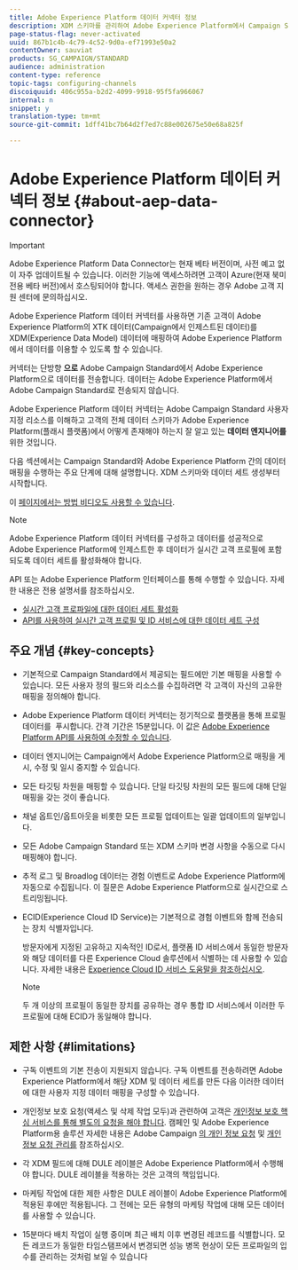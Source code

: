 ```yaml
---
title: Adobe Experience Platform 데이터 커넥터 정보
description: XDM 스키마를 관리하여 Adobe Experience Platform에서 Campaign Standard 데이터를 사용할 수 있도록 합니다.
page-status-flag: never-activated
uuid: 867b1c4b-4c79-4c52-9d0a-ef71993e50a2
contentOwner: sauviat
products: SG_CAMPAIGN/STANDARD
audience: administration
content-type: reference
topic-tags: configuring-channels
discoiquuid: 406c955a-b2d2-4099-9918-95f5fa966067
internal: n
snippet: y
translation-type: tm+mt
source-git-commit: 1dff41bc7b64d2f7ed7c88e002675e50e68a825f

---
```



# Adobe Experience Platform 데이터 커넥터 정보 {#about-aep-data-connector}

>[!IMPORTANT]
>
>Adobe Experience Platform Data Connector는 현재 베타 버전이며, 사전 예고 없이 자주 업데이트될 수 있습니다. 이러한 기능에 액세스하려면 고객이 Azure(현재 북미 전용 베타 버전)에서 호스팅되어야 합니다. 액세스 권한을 원하는 경우 Adobe 고객 지원 센터에 문의하십시오.

Adobe Experience Platform 데이터 커넥터를 사용하면 기존 고객이 Adobe Experience Platform의 XTK 데이터(Campaign에서 인제스트된 데이터)를 XDM(Experience Data Model) 데이터에 매핑하여 Adobe Experience Platform에서 데이터를 이용할 수 있도록 할 수 있습니다.

커넥터는 단방향 **으로** Adobe Campaign Standard에서 Adobe Experience Platform으로 데이터를 전송합니다. 데이터는 Adobe Experience Platform에서 Adobe Campaign Standard로 전송되지 않습니다.

Adobe Experience Platform 데이터 커넥터는 Adobe Campaign Standard 사용자 지정 리소스를 이해하고 고객의 전체 데이터 스키마가 Adobe Experience Platform(플래시 플랫폼)에서 어떻게 존재해야 하는지 잘 알고 있는 **데이터 엔지니어를** 위한 것입니다.

다음 섹션에서는 Campaign Standard와 Adobe Experience Platform 간의 데이터 매핑을 수행하는 주요 단계에 대해 설명합니다. XDM 스키마와 데이터 세트 생성부터 시작합니다.

이 [페이지에서는 방법 비디오도 사용할 수 있습니다](https://docs.adobe.com/content/help/en/campaign-learn/campaign-standard-tutorials/administrating/adobe-experience-platform-data-connector/understanding-the-adobe-experience-platform-data-connector.html).

>[!NOTE]
>Adobe Experience Platform 데이터 커넥터를 구성하고 데이터를 성공적으로 Adobe Experience Platform에 인제스트한 후 데이터가 실시간 고객 프로필에 포함되도록 데이터 세트를 활성화해야 합니다.
>
>API 또는 Adobe Experience Platform 인터페이스를 통해 수행할 수 있습니다. 자세한 내용은 전용 설명서를 참조하십시오.
>
>* [실시간 고객 프로파일에 대한 데이터 세트 활성화](https://docs.adobe.com/content/help/en/experience-platform/rtcdp/datasets/dataset.html)
>* [API를 사용하여 실시간 고객 프로필 및 ID 서비스에 대한 데이터 세트 구성](https://docs.adobe.com/content/help/en/experience-platform/catalog/api/getting-started.html)


## 주요 개념 {#key-concepts}

* 기본적으로 Campaign Standard에서 제공되는 필드에만 기본 매핑을 사용할 수 있습니다. 모든 사용자 정의 필드와 리소스를 수집하려면 각 고객이 자신의 고유한 매핑을 정의해야 합니다.

* Adobe Experience Platform 데이터 커넥터는 정기적으로 플랫폼을 통해 프로필 데이터를 &#x200B; 푸시합니다. 간격 기간은 15분입니다. 이 값은 [Adobe Experience Platform API를 사용하여 수정할 수 있습니다](https://docs.adobe.com/content/help/en/experience-platform/ingestion/home.html).

* 데이터 엔지니어는 Campaign에서 Adobe Experience Platform으로 매핑을 게시, 수정 및 일시 중지할 수 있습니다.

* 모든 타깃팅 차원을 매핑할 수 있습니다. 단일 타깃팅 차원의 모든 필드에 대해 단일 매핑을 갖는 것이 좋습니다.

* 채널 옵트인/옵트아웃을 비롯한 모든 프로필 업데이트는 일괄 업데이트의 일부입니다.

* 모든 Adobe Campaign Standard 또는 XDM 스키마 변경 사항을 수동으로 다시 &#x200B; 매핑해야 합니다.

* 추적 로그 및 Broadlog 데이터는 경험 이벤트로 Adobe Experience Platform에 자동으로 수집됩니다. 이 질문은 Adobe Experience Platform으로 실시간으로 스트리밍됩니다.

* ECID(Experience Cloud ID Service)는 기본적으로 경험 이벤트와 함께 전송되는 장치 식별자입니다.

   방문자에게 지정된 고유하고 지속적인 ID로서, 플랫폼 ID 서비스에서 동일한 방문자와 해당 데이터를 다른 Experience Cloud 솔루션에서 식별하는 데 사용할 수 있습니다. 자세한 내용은 [Experience Cloud ID 서비스 도움말을 참조하십시오](https://docs.adobe.com/content/help/en/id-service/using/home.html).

   >[!NOTE]
   >
   >두 개 이상의 프로필이 동일한 장치를 공유하는 경우 통합 ID 서비스에서 이러한 두 프로필에 대해 ECID가 동일해야 합니다.

## 제한 사항 {#limitations}

* 구독 이벤트의 기본 전송이 지원되지 않습니다. 구독 이벤트를 전송하려면 Adobe Experience Platform에서 해당 XDM 및 데이터 세트를 만든 다음 이러한 데이터에 대한 사용자 지정 데이터 매핑을 구성할 수 있습니다.

* 개인정보 보호 요청(액세스 및 삭제 작업 모두)과 관련하여 고객은 [개인정보 보호 핵심 서비스를 통해 별도의 요청을 해야 합니다](https://docs.adobe.com/content/help/en/experience-platform/privacy/home.html#how-to-use-privacy-service-to-manage-privacy-job-requests). 캠페인 및 Adobe Experience Platform용 솔루션 자세한 내용은 Adobe Campaign [의 개인 정보 요청](https://helpx.adobe.com/campaign/kb/acs-privacy.html#righttoaccess) 및 [개인 정보 요청 관리를](https://helpx.adobe.com/campaign/kb/acs-privacy.html#ManagingPrivacyRequests) 참조하십시오.

* 각 XDM 필드에 대해 DULE 레이블은 Adobe Experience Platform에서 수행해야 합니다. DULE 레이블을 적용하는 것은 고객의 책임입니다.

* 마케팅 작업에 대한 제한 사항은 DULE 레이블이 Adobe Experience Platform에 적용된 후에만 적용됩니다. 그 전에는 모든 유형의 마케팅 작업에 대해 모든 데이터를 사용할 수 있습니다.

* 15분마다 배치 작업이 실행 중이며 최근 배치 이후 변경된 레코드를 식별합니다. 모든 레코드가 동일한 타임스탬프에서 변경되면 성능 병목 현상이 모든 프로파일의 입수를 관리하는 것처럼 보일 수 있습니다
